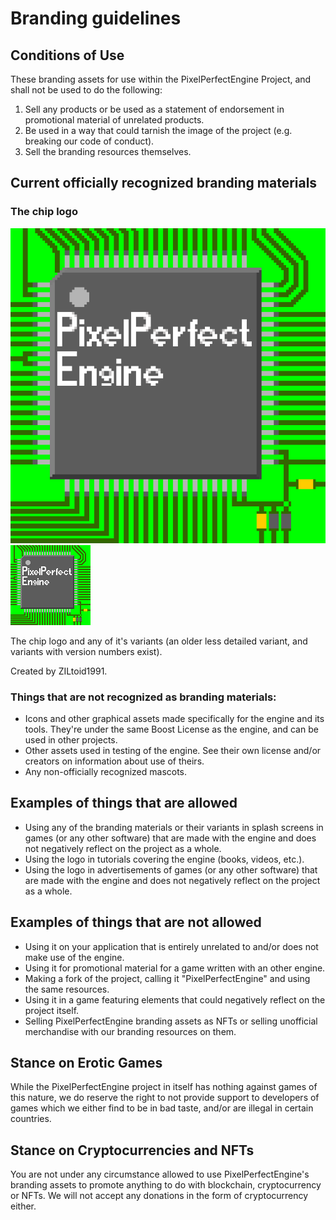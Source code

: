 # Branding guidelines

## Conditions of Use

These branding assets for use within the PixelPerfectEngine Project, and shall not be used to do the following:

1) Sell any products or be used as a statement of endorsement in promotional material of unrelated products.
2) Be used in a way that could tarnish the image of the project (e.g. breaking our code of conduct).
3) Sell the branding resources themselves.

## Current officially recognized branding materials

### The chip logo

![PixelPerfectEngine Logo large](branding/pixelperfectengine%20logo%20512.png) ![PixelPerfectEngine Logo small](branding/pixelperfectengine%20logo.png)

The chip logo and any of it's variants (an older less detailed variant, and variants with version numbers exist).

Created by ZILtoid1991.

### Things that are not recognized as branding materials:

* Icons and other graphical assets made specifically for the engine and its tools. They're under the same Boost License as the engine, and can be used in other projects.
* Other assets used in testing of the engine. See their own license and/or creators on information about use of theirs.
* Any non-officially recognized mascots.

## Examples of things that are allowed

* Using any of the branding materials or their variants in splash screens in games (or any other software) that are made with the engine and does not negatively reflect on the project as a whole.
* Using the logo in tutorials covering the engine (books, videos, etc.).
* Using the logo in advertisements of games (or any other software) that are made with the engine and does not negatively reflect on the project as a whole.

## Examples of things that are not allowed

* Using it on your application that is entirely unrelated to and/or does not make use of the engine.
* Using it for promotional material for a game written with an other engine.
* Making a fork of the project, calling it "PixelPerfectEngine" and using the same resources.
* Using it in a game featuring elements that could negatively reflect on the project itself.
* Selling PixelPerfectEngine branding assets as NFTs or selling unofficial merchandise with our branding resources on them.

## Stance on Erotic Games

While the PixelPerfectEngine project in itself has nothing against games of this nature, we do reserve the right to not provide support to developers of games which we either find to be in bad taste, and/or are illegal in certain countries.

## Stance on Cryptocurrencies and NFTs

You are not under any circumstance allowed to use PixelPerfectEngine's branding assets to promote anything to do with blockchain, cryptocurrency or NFTs.
We will not accept any donations in the form of cryptocurrency either.